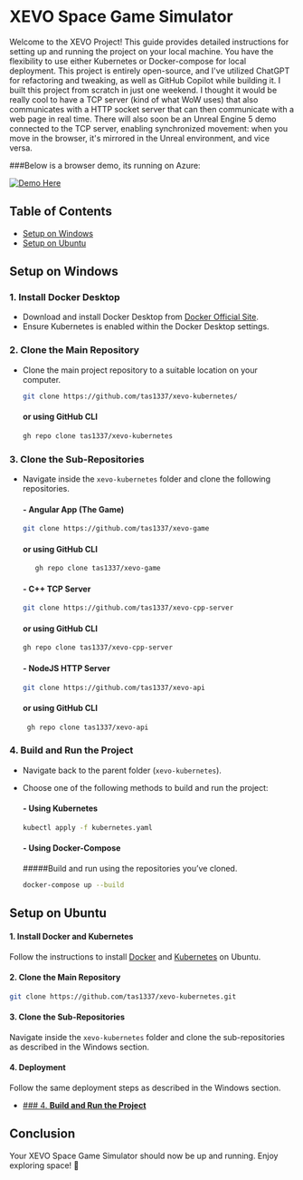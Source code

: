 # XEVO Space Game Simulator

Welcome to the XEVO Project! This guide provides detailed instructions for setting up and running the project on your local machine. You have the flexibility to use either Kubernetes or Docker-compose for local deployment. This project is entirely open-source, and I've utilized ChatGPT for refactoring and tweaking, as well as GitHub Copilot while building it. I built this project from scratch in just one weekend. I thought it would be really cool to have a TCP server (kind of what WoW uses) that also communicates with a HTTP socket server that can then communicate with a web page in real time. There will also soon be an Unreal Engine 5 demo connected to the TCP server, enabling synchronized movement: when you move in the browser, it's mirrored in the Unreal environment, and vice versa.

###Below is a browser demo, its running on Azure:

<a href="https://xevo.space" target="_blank">
    <img src="https://img.shields.io/badge/-Demo%20Here-blue?style=for-the-badge" alt="Demo Here">
</a>

## Table of Contents
- [Setup on Windows](#setup-on-windows)
- [Setup on Ubuntu](#setup-on-ubuntu)

## Setup on Windows 

### 1. **Install Docker Desktop**
   - Download and install Docker Desktop from [Docker Official Site](https://www.docker.com/products/docker-desktop).
   - Ensure Kubernetes is enabled within the Docker Desktop settings.

### 2. **Clone the Main Repository**
   - Clone the main project repository to a suitable location on your computer.
     ```bash
     git clone https://github.com/tas1337/xevo-kubernetes/
     ```
     #### or using GitHub CLI
     ```bash
     gh repo clone tas1337/xevo-kubernetes
     ```
   
### 3. **Clone the Sub-Repositories**
   - Navigate inside the `xevo-kubernetes` folder and clone the following repositories.

     #### - **Angular App (The Game)**
       ```bash
       git clone https://github.com/tas1337/xevo-game
        ```
       #### or using GitHub CLI
        ```bash
           gh repo clone tas1337/xevo-game
       ```
     
     #### - **C++ TCP Server**
       ```bash
       git clone https://github.com/tas1337/xevo-cpp-server
       ```
       #### or using GitHub CLI
       ```bash
       gh repo clone tas1337/xevo-cpp-server
       ```
     
     #### - **NodeJS HTTP Server**
       ```bash
       git clone https://github.com/tas1337/xevo-api
       ```
       #### or using GitHub CLI
      ```bash
       gh repo clone tas1337/xevo-api
       ```
   
### 4. **Build and Run the Project**
   - Navigate back to the parent folder (`xevo-kubernetes`).
   - Choose one of the following methods to build and run the project:
   
     #### - **Using Kubernetes**
       ```bash
       kubectl apply -f kubernetes.yaml
       ```
     
     #### - **Using Docker-Compose**
     #####Build and run using the repositories you’ve cloned.
     ```bash
     docker-compose up --build
     ```

## Setup on Ubuntu 

#### 1. **Install Docker and Kubernetes**
   Follow the instructions to install [Docker](https://docs.docker.com/engine/install/ubuntu/) and [Kubernetes](https://kubernetes.io/docs/setup/production-environment/tools/kubeadm/install-kubeadm/) on Ubuntu.

#### 2. **Clone the Main Repository**
   ```bash
   git clone https://github.com/tas1337/xevo-kubernetes.git
   ```
#### 3. **Clone the Sub-Repositories**
   Navigate inside the `xevo-kubernetes` folder and clone the sub-repositories as described in the Windows section.

#### 4. **Deployment**
   Follow the same deployment steps as described in the Windows section.
   - [### 4. **Build and Run the Project**](#setup-on-ubuntu)


## Conclusion
Your XEVO Space Game Simulator should now be up and running. Enjoy exploring space! 🚀

